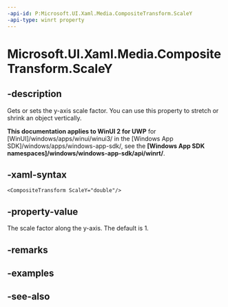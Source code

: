 ```yaml
---
-api-id: P:Microsoft.UI.Xaml.Media.CompositeTransform.ScaleY
-api-type: winrt property
---
```


<!-- Property syntax
public double ScaleY { get;  set; }
-->

# Microsoft.UI.Xaml.Media.CompositeTransform.ScaleY

## -description
Gets or sets the y-axis scale factor. You can use this property to stretch or shrink an object vertically.

**This documentation applies to WinUI 2 for UWP** for [WinUI]/windows/apps/winui/winui3/ in the [Windows App SDK]/windows/apps/windows-app-sdk/, see the **[Windows App SDK namespaces]/windows/windows-app-sdk/api/winrt/**.

## -xaml-syntax
```xaml
<CompositeTransform ScaleY="double"/>
```


## -property-value
The scale factor along the y-axis. The default is 1.

## -remarks

## -examples

## -see-also

